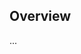 <!-- Note: Please must use one of our issue templates to file an issue! 🛑 -->
<!-- 👉 https://github.com/reliverse/temp/issues/new/choose 👈 -->
<!-- **Issues that should have been filed with a template will be closed without action, and we will ask you to use a template.** -->

<!-- This blank issue template is only for issues that don't fit any of the templates. -->

## Overview

...

